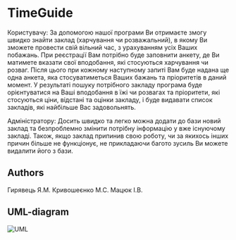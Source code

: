 TimeGuide
=========
Користувачу: За допомогою нашої програми Ви отримаєте змогу швидко знайти заклад (харчування чи розважальний), в якому Ви зможете провести свій вільний час, з урахуванням усіх Ваших побажань. При реєстрації Вам потрібно буде заповнити анкету, де Ви матимете вказати свої вподобання, які стосуються харчування чи розваг. Після цього при кожному наступному запиті Вам буде надана ще одна анкета, яка стосуватиметься Ваших бажань та пріоритетів в даний момент. У результаті пошуку потрібного закладу програма буде орієнтуватися на Ваші вподобання в їжі чи розвагах та пріоритети, які стосуються ціни, відстані та оцінки закладу, і буде видавати список закладів, які найбільше Вас задовольнять.


Адміністратору: Досить швидко та легко можна додати до бази новий заклад та безпроблемно змінити потрібну інформацію у вже існуючому закладі. Також, якщо заклад припинив свою роботу, чи за якихось інших причин більше не функціонує, не прикладаючи багото зусиль Ви можете видалити його з бази.


## Authors ##
Гирявець Я.М.
Кривошеєнко М.С.
Мацюк І.В.


## UML-diagram ##
![UML](http://cs605620.vk.me/v605620112/6a10/KK55Jivx5Lo.jpg)
